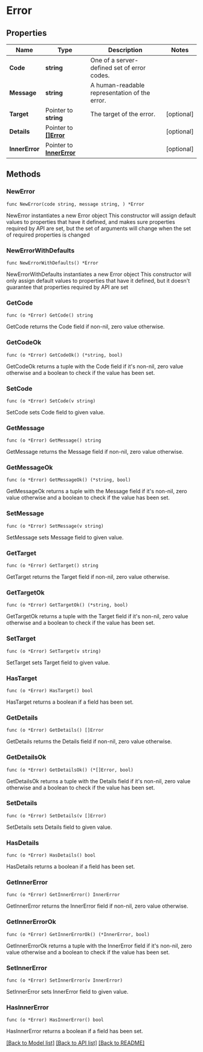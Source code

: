 # Error

## Properties

Name | Type | Description | Notes
------------ | ------------- | ------------- | -------------
**Code** | **string** | One of a server-defined set of error codes. | 
**Message** | **string** | A human-readable representation of the error. | 
**Target** | Pointer to **string** | The target of the error. | [optional] 
**Details** | Pointer to [**[]Error**](Error.md) |  | [optional] 
**InnerError** | Pointer to [**InnerError**](InnerError.md) |  | [optional] 

## Methods

### NewError

`func NewError(code string, message string, ) *Error`

NewError instantiates a new Error object
This constructor will assign default values to properties that have it defined,
and makes sure properties required by API are set, but the set of arguments
will change when the set of required properties is changed

### NewErrorWithDefaults

`func NewErrorWithDefaults() *Error`

NewErrorWithDefaults instantiates a new Error object
This constructor will only assign default values to properties that have it defined,
but it doesn't guarantee that properties required by API are set

### GetCode

`func (o *Error) GetCode() string`

GetCode returns the Code field if non-nil, zero value otherwise.

### GetCodeOk

`func (o *Error) GetCodeOk() (*string, bool)`

GetCodeOk returns a tuple with the Code field if it's non-nil, zero value otherwise
and a boolean to check if the value has been set.

### SetCode

`func (o *Error) SetCode(v string)`

SetCode sets Code field to given value.


### GetMessage

`func (o *Error) GetMessage() string`

GetMessage returns the Message field if non-nil, zero value otherwise.

### GetMessageOk

`func (o *Error) GetMessageOk() (*string, bool)`

GetMessageOk returns a tuple with the Message field if it's non-nil, zero value otherwise
and a boolean to check if the value has been set.

### SetMessage

`func (o *Error) SetMessage(v string)`

SetMessage sets Message field to given value.


### GetTarget

`func (o *Error) GetTarget() string`

GetTarget returns the Target field if non-nil, zero value otherwise.

### GetTargetOk

`func (o *Error) GetTargetOk() (*string, bool)`

GetTargetOk returns a tuple with the Target field if it's non-nil, zero value otherwise
and a boolean to check if the value has been set.

### SetTarget

`func (o *Error) SetTarget(v string)`

SetTarget sets Target field to given value.

### HasTarget

`func (o *Error) HasTarget() bool`

HasTarget returns a boolean if a field has been set.

### GetDetails

`func (o *Error) GetDetails() []Error`

GetDetails returns the Details field if non-nil, zero value otherwise.

### GetDetailsOk

`func (o *Error) GetDetailsOk() (*[]Error, bool)`

GetDetailsOk returns a tuple with the Details field if it's non-nil, zero value otherwise
and a boolean to check if the value has been set.

### SetDetails

`func (o *Error) SetDetails(v []Error)`

SetDetails sets Details field to given value.

### HasDetails

`func (o *Error) HasDetails() bool`

HasDetails returns a boolean if a field has been set.

### GetInnerError

`func (o *Error) GetInnerError() InnerError`

GetInnerError returns the InnerError field if non-nil, zero value otherwise.

### GetInnerErrorOk

`func (o *Error) GetInnerErrorOk() (*InnerError, bool)`

GetInnerErrorOk returns a tuple with the InnerError field if it's non-nil, zero value otherwise
and a boolean to check if the value has been set.

### SetInnerError

`func (o *Error) SetInnerError(v InnerError)`

SetInnerError sets InnerError field to given value.

### HasInnerError

`func (o *Error) HasInnerError() bool`

HasInnerError returns a boolean if a field has been set.


[[Back to Model list]](../README.md#documentation-for-models) [[Back to API list]](../README.md#documentation-for-api-endpoints) [[Back to README]](../README.md)



